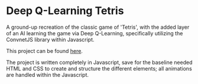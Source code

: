 # Deep Q-Learning Tetris
A ground-up recreation of the classic game of 'Tetris', with the added layer of an AI learning the game via Deep Q-Learning, specifically utilizing the ConvnetJS library within Javascript.

This project can be found [here](https://www.projects.ryleygg.com/tetris/).

The project is written completely in Javascript, save for the baseline needed HTML and CSS to create and structure the different elements; all animations are handled within the Javascript.
